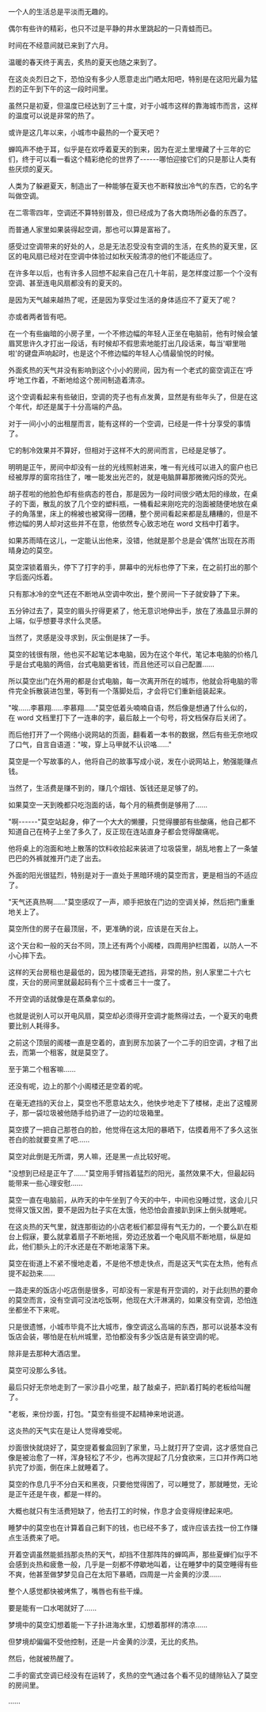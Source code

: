 <link rel="stylesheet" href="../../styles/text.css" />

一个人的生活总是平淡而无趣的。

偶尔有些许的精彩，也只不过是平静的井水里跳起的一只青蛙而已。

时间在不经意间就已来到了六月。

温暖的春天终于离去，炙热的夏天也随之来到了。

在这炎炎烈日之下，恐怕没有多少人愿意走出门晒太阳吧，特别是在这阳光最为猛烈的正午到下午的这一段时间里。

虽然只是初夏，但温度已经达到了三十度，对于小城市这样的靠海城市而言，这样的温度可以说是非常的热了。

或许是这几年以来，小城市中最热的一个夏天吧？

蝉鸣声不绝于耳，似乎是在欢呼着夏天的到来，因为在泥土里埋藏了十三年的它们，终于可以看一看这个精彩绝伦的世界了------哪怕迎接它们的只是那让人类有些厌烦的夏天。

人类为了躲避夏天，制造出了一种能够在夏天也不断释放出冷气的东西，它的名字叫做空调。

在二零零四年，空调还不算特别普及，但已经成为了各大商场所必备的东西了。

而普通人家里如果装得起空调，那也可以算是富裕了。

感受过空调带来的好处的人，总是无法忍受没有空调的生活，在炙热的夏天里，区区的电风扇已经对在空调中体验过如秋天般清凉的他们不能适应了。

在许多年以后，也有许多人回想不起来自己在几十年前，是怎样度过那一个个没有空调、甚至连电风扇都没有的夏天的。

是因为天气越来越热了呢，还是因为享受过生活的身体适应不了夏天了呢？

亦或者两者皆有吧。

在一个有些幽暗的小房子里，一个不修边幅的年轻人正坐在电脑前，他有时候会皱眉冥思许久才打出一段话，有时候却不假思索地能打出几段话来，每当'噼里啪啦'的键盘声响起时，也是这个不修边幅的年轻人心情最愉悦的时候。

外面炙热的天气并没有影响到这个小小的房间，因为有一个老式的窗空调正在'呼呼'地工作着，不断地给这个房间制造着清凉。

这个空调看起来有些破旧，空调的壳子也有点发黄，显然是有些年头了，但是在这个年代，却还是属于十分高端的产品。

对于一间小小的出租屋而言，能有这样的一个空调，已经是一件十分享受的事情了。

它的制冷效果并不算好，但相对于这样不大的房间而言，已经是足够了。

明明是正午，房间中却没有一丝的光线照射进来，唯一有光线可以进入的窗户也已经被厚厚的窗帘挡住了，唯一能发出光芒的，就是电脑屏幕那微微闪烁的荧光。

胡子茬啦的他脸色却有些病态的苍白，那是因为一段时间很少晒太阳的缘故，在桌子的下面，散乱的放了几个空的塑料瓶，一桶看起来刚吃完的泡面被随便地放在桌子的角落里，床上的棉被也被窝得一团糟，整个房间看起来都是乱糟糟的，但是不修边幅的男人却对这些并不在意，他依然专心致志地在 word 文档中打着字。

如果苏雨晴在这儿，一定能认出他来，没错，他就是那个总是会'偶然'出现在苏雨晴身边的莫空。

莫空深锁着眉头，停下了打字的手，屏幕中的光标也停了下来，在之前打出的那个字后面闪烁着。

只有那冰冷的空气还在不断地从空调中吹出，整个房间一下子就安静了下来。

五分钟过去了，莫空的眉头拧得更紧了，他无意识地伸出手，放在了液晶显示屏的上端，似乎想要寻求什么灵感。

当然了，灵感是没寻求到，灰尘倒是抹了一手。

莫空的钱很有限，他也买不起笔记本电脑，因为在这个年代，笔记本电脑的价格几乎是台式电脑的两倍，台式电脑更省钱，而且他还可以自己配置......

所以莫空出门在外用的都是台式电脑，每一次离开所在的城市，他就会将电脑的零件完全拆散装进包里，等到有一个落脚处后，才会将它们重新组装起来。

"唉......李慕翔......李慕翔......"莫空低着头喃喃自语，然后像是想通了什么似的，在 word 文档里打下了一连串的字，最后敲上一个句号，将文档保存后关闭了。

而后他打开了一个网络小说网站的页面，翻看着一本书的数据，然后有些无奈地叹了口气，自言自语道："唉，穿上马甲就不认识咯......"

莫空是一个写故事的人，他将自己的故事写成小说，发在小说网站上，勉强能赚点钱。

当然了，生活费是赚不到的，赚几个烟钱、饭钱还是足够了的。

如果莫空一天到晚都只吃泡面的话，每个月的稿费倒是够用了......

"啊------"莫空站起身，伸了一个大大的懒腰，只觉得腰部有些酸痛，他自己都不知道自己在椅子上坐了多久了，反正现在连站直身子都会觉得酸痛呢。

他将桌上的泡面和地上散落的饮料收拾起来装进了垃圾袋里，胡乱地套上了一条皱巴巴的外裤就推开门走了出去。

外面的阳光很猛烈，特别是对于一直处于黑暗环境的莫空而言，更是相当的不适应了。

"天气还真热啊......"莫空感叹了一声，顺手把放在门边的空调关掉，然后把门重重地关上了。

莫空所住的房子在最顶层，不，更准确的说，应该是在天台上。

这个天台和一般的天台不同，顶上还有两个小阁楼，四周用护栏围着，以防人一不小心摔下去。

这样的天台房租也是最低的，因为楼顶毫无遮挡，非常的热，别人家里二十六七度，天台的房间里就最起码有个三十或者三十一度了。

不开空调的话就像是在蒸桑拿似的。

也就是说别人可以开电风扇，莫空却必须得开空调才能熬得过去，一个夏天的电费要比别人耗得多。

之前这个顶层的阁楼一直是空着的，直到房东加装了一个二手的旧空调，才租了出去，而第一个租客，就是莫空了。

至于第二个租客嘛......

还没有呢，边上的那个小阁楼还是空着的呢。

在毫无遮挡的天台上，莫空也不愿意站太久，他快步地走下了楼梯，走出了这幢房子，那一袋垃圾被他随手给扔进了一边的垃圾箱里。

莫空摸了一把自己那苍白的脸，他觉得在这太阳的暴晒下，估摸着用不了多久这张苍白的脸就要变黑了吧......

莫空对此倒是无所谓，男人嘛，还是黑一点比较好呢。

"没想到已经是正午了......"莫空用手臂挡着猛烈的阳光，虽然效果不大，但最起码能带来一些心理安慰......

莫空一直在电脑前，从昨天的中午坐到了今天的中午，中间也没睡过觉，这会儿只觉得又饿又困，要不是因为肚子实在太饿，他恐怕会直接趴到床上倒头就睡呢。

在这炎热的天气里，就连那街边的小店老板们都显得有气无力的，一个要么趴在柜台上假寐，要么就拿着扇子不断地摇，旁边还放着一个电风扇不断地扇，纵是如此，他们额头上的汗水还是在不断地滚落下来。

莫空在街道上不紧不慢地走着，不是他不想走快点，而是这天气实在太热，他有点提不起劲来......

一路走来的饭店小吃店倒是很多，可却没有一家是有开空调的，对于此刻热的要命的莫空而言，没有空调可没法吃饭啊，他现在大汗淋漓的，如果没有空调，恐怕连坐都坐不下来呢。

只是很遗憾，小城市毕竟不比大城市，像空调这么高端的东西，那可以说基本没有饭店会装，哪怕是在杭州城里，恐怕都没有多少饭店是有装空调的呢。

除非是去那种大酒店里。

莫空可没那么多钱。

最后只好无奈地走到了一家沙县小吃里，敲了敲桌子，把趴着打盹的老板给叫醒了。

"老板，来份炒面，打包。"莫空有些提不起精神来地说道。

这炎热的天气实在是让人觉得难受呢。

炒面很快就烧好了，莫空提着餐盒回到了家里，马上就打开了空调，这才感觉自己像是被治愈了一样，浑身轻松了不少，也再次提起了几分食欲来，三口并作两口地扒完了炒面，倒在床上就睡着了。

莫空的作息几乎不分白天和黑夜，只要他觉得困了，可以睡觉了，那就睡觉，无论是正午还是午夜，都是一样的。

大概也就只有生活费短缺了，他去打工的时候，作息才会变得规律起来吧。

睡梦中的莫空也在计算着自己剩下的钱，也已经不多了，或许应该去找一份工作赚点生活费来了吧。

开着空调虽然能抵挡那炎热的天气，却挡不住那阵阵的蝉鸣声，那些夏蝉们似乎不会感到炎热和疲惫一般，几乎是一刻都不停歇地叫着，让在睡梦中的莫空睡得有些不爽，他甚至做梦梦见自己在太阳下暴晒，四周是一片金黄的沙漠......

整个人感觉都快被烤焦了，嘴唇也有些干燥。

要是能有一口水喝就好了......

梦境中的莫空幻想着能一下子扑进海水里，幻想着那样的清凉......

但梦境却偏偏不受他控制，还是一片金黄的沙漠，无比的炙热。

然后，他就被热醒了。

二手的窗式空调已经没有在运转了，炙热的空气通过各个看不见的缝隙钻入了莫空的房间里。

......
